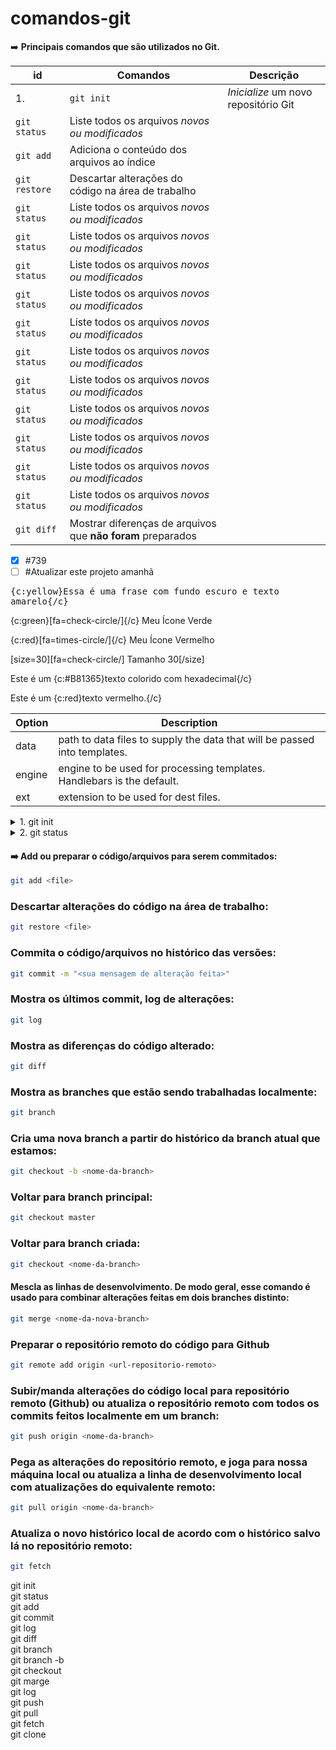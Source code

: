# comandos-git
➡️ **Principais comandos que são utilizados no Git.**

| id | Comandos | Descrição |
| ---| -------- | --------- |
| 1. | `git init` | *Inicialize* um novo repositório Git |
| `git status` | Liste todos os arquivos *novos ou modificados* |
| `git add` | Adiciona o conteúdo dos arquivos ao índice |
| `git restore` | Descartar alterações do código na área de trabalho |
| `git status` | Liste todos os arquivos *novos ou modificados* |
| `git status` | Liste todos os arquivos *novos ou modificados* |
| `git status` | Liste todos os arquivos *novos ou modificados* |
| `git status` | Liste todos os arquivos *novos ou modificados* |
| `git status` | Liste todos os arquivos *novos ou modificados* |
| `git status` | Liste todos os arquivos *novos ou modificados* |
| `git status` | Liste todos os arquivos *novos ou modificados* |
| `git status` | Liste todos os arquivos *novos ou modificados* |
| `git status` | Liste todos os arquivos *novos ou modificados* |
| `git status` | Liste todos os arquivos *novos ou modificados* |
| `git status` | Liste todos os arquivos *novos ou modificados* |
| `git diff` | Mostrar diferenças de arquivos que **não foram** preparados |

- [x] #739
- [ ] #Atualizar este projeto amanhã

<kbd>{c:yellow}Essa é uma frase com fundo escuro e texto amarelo{/c}</kbd>

{c:green}[fa=check-circle/]{/c} Meu Ícone Verde

{c:red}[fa=times-circle/]{/c} Meu Ícone Vermelho

[size=30][fa=check-circle/] Tamanho 30[/size]

Este é um {c:#B81365}texto colorido com hexadecimal{/c}

Este é um {c:red}texto vermelho.{/c}

| Option | Description |
| ------ | ----------- |
| data   | path to data files to supply the data that will be passed into templates. |
| engine | engine to be used for processing templates. Handlebars is the default. |
| ext    | extension to be used for dest files. |

<details>
<summary>1. git init</summary>
➡️ Inicialize um novo repositório Git:

```bash
git init
```
</details>

<details>
<summary>2. git status</summary>

➡️ Use `git status` para listar todos os arquivos novos ou modificados que ainda não foram comitados.

```bash
git status
```
</details>

#### ➡️ Add ou preparar o código/arquivos para serem commitados:
```bash
git add <file>
```
### Descartar alterações do código na área de trabalho:
```bash
git restore <file>
```

### Commita o código/arquivos no histórico das versões:
```bash
git commit -m "<sua mensagem de alteração feita>"
```

### Mostra os últimos commit, log de alterações:
```bash
git log
```

### Mostra as diferenças do código alterado:
```bash
git diff
```

### Mostra as branches que estão sendo trabalhadas localmente:
```bash
git branch
```
### Cria uma nova branch a partir do histórico da branch atual que estamos:
```bash
git checkout -b <nome-da-branch>
```

### Voltar para branch principal:
```bash
git checkout master
```

### Voltar para branch criada:
```bash
git checkout <nome-da-branch>
```

#### Mescla as linhas de desenvolvimento. De modo geral, esse comando é usado para combinar alterações feitas em dois branches distinto:
```bash
git merge <nome-da-nova-branch>
```

### Preparar o repositório remoto do código para Github
```bash
git remote add origin <url-repositorio-remoto>
```

### Subir/manda alterações do código local para repositório remoto (Github) ou atualiza o repositório remoto com todos os commits feitos localmente em um branch:
```bash
git push origin <nome-da-branch>
```

### Pega as alterações do repositório remoto, e joga para nossa máquina local ou atualiza a linha de desenvolvimento local com atualizações do equivalente remoto:
```bash
git pull origin <nome-da-branch>
```

### Atualiza o novo histórico local de acordo com o histórico salvo lá no repositório remoto:
```bash
git fetch
```

<p>
git init</br>
git status</br>
git add</br>
git commit</br>
git log</br>
git diff</br>
git branch</br>
git branch -b</br>
git checkout</br>
git marge</br>
git log</br>
git push</br>
git pull</br>
git fetch</br>
git clone</br>
</p>